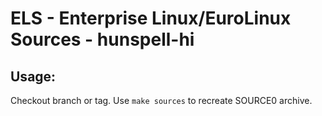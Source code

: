 # ELS - Enterprise Linux/EuroLinux Sources - hunspell-hi
 
## Usage:
  Checkout branch or tag. Use `make sources` to recreate  SOURCE0 archive.
